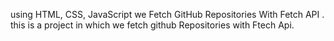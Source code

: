 using HTML, CSS, JavaScript we  Fetch GitHub Repositories With Fetch API . this is a project in which we fetch github Repositories with Ftech Api. 
